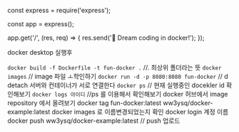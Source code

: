 const express = require('express');

const app = express();

app.get('/', (res, req) => {
res.send('🎅 Dream coding in docker!');
});

docker desktop 실행후

`docker build -f Dockerfile -t fun-docker .` //. 최상위 폴더라는 뜻
`docker images` // image 파일 ㅗ학인하기
`docker run -d -p 8080:8080 fun-docker` // d detach 서버와 컨테이너가 서로 연결한다
`docker ps` // 현재 실행중인 docekler id 확인해보기
`docker logs 아이디` //ps 를 이용해서 확인해보기
docker 허브에서 image repository 에서 올려보기
docker tag fun-docker:latest ww3ysq/docker-example:latest
docker images 로 이름변경되었는지 확인
docker login
계정 이름
docker push ww3ysq/docker-example:latest
// push 업로드
